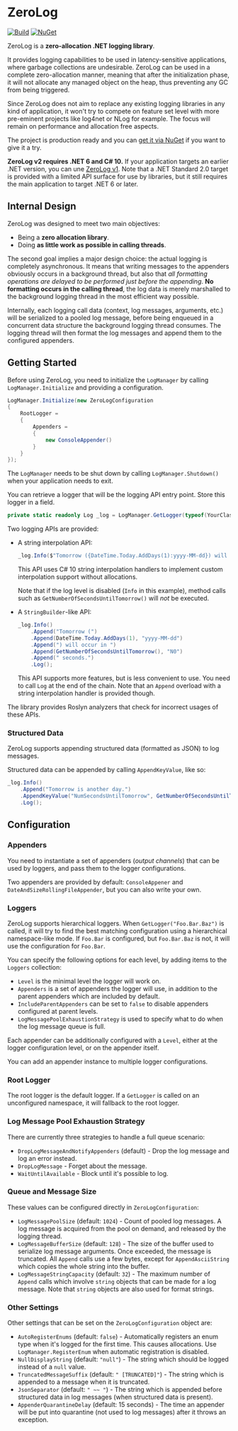 # ZeroLog

[![Build](https://github.com/Abc-Arbitrage/ZeroLog/workflows/Build/badge.svg)](https://github.com/Abc-Arbitrage/ZeroLog/actions?query=workflow%3ABuild)
[![NuGet](https://img.shields.io/nuget/v/ZeroLog.svg?label=NuGet&logo=NuGet)](http://www.nuget.org/packages/ZeroLog/)

ZeroLog is a **zero-allocation .NET logging library**.

It provides logging capabilities to be used in latency-sensitive applications, where garbage collections are undesirable. ZeroLog can be used in a complete zero-allocation manner, meaning that after the initialization phase, it will not allocate any managed object on the heap, thus preventing any GC from being triggered.

Since ZeroLog does not aim to replace any existing logging libraries in any kind of application, it won't try to compete on feature set level with more pre-eminent projects like log4net or NLog for example. The focus will remain on performance and allocation free aspects.

The project is production ready and you can [get it via NuGet](https://www.nuget.org/packages/ZeroLog) if you want to give it a try.

**ZeroLog v2 requires .NET 6 and C# 10.** If your application targets an earlier .NET version, you can une [ZeroLog v1](https://github.com/Abc-Arbitrage/ZeroLog/tree/v1). Note that a .NET Standard 2.0 target is provided with a limited API surface for use by libraries, but it still requires the main application to target .NET 6 or later.


## Internal Design
 
ZeroLog was designed to meet two main objectives:

 - Being a **zero allocation library**.
 - Doing **as little work as possible in calling threads**.

The second goal implies a major design choice: the actual logging is completely asynchronous. It means that writing messages to the appenders obviously occurs in a background thread, but also that *all formatting operations are delayed to be performed just before the appending*. **No formatting occurs in the calling thread**, the log data is merely marshalled to the background logging thread in the most efficient way possible.

Internally, each logging call data (context, log messages, arguments, etc.) will be serialized to a pooled log message, before being enqueued in a concurrent data structure the background logging thread consumes. The logging thread will then format the log messages and append them to the configured appenders.


## Getting Started

Before using ZeroLog, you need to initialize the `LogManager` by calling `LogManager.Initialize` and providing a configuration.

```csharp
LogManager.Initialize(new ZeroLogConfiguration
{
    RootLogger =
    {
        Appenders =
        {
            new ConsoleAppender()
        }
    }
});
```

The `LogManager` needs to be shut down by calling `LogManager.Shutdown()` when your application needs to exit.

You can retrieve a logger that will be the logging API entry point. Store this logger in a field.

```csharp
private static readonly Log _log = LogManager.GetLogger(typeof(YourClass));
```

Two logging APIs are provided:

 - A string interpolation API:
    
    ```csharp
    _log.Info($"Tomorrow ({DateTime.Today.AddDays(1):yyyy-MM-dd}) will occur in {GetNumberOfSecondsUntilTomorrow():N0} seconds.");
    ```
    
    This API uses C# 10 string interpolation handlers to implement custom interpolation support without allocations.

    Note that if the log level is disabled (`Info` in this example), method calls such as `GetNumberOfSecondsUntilTomorrow()` will *not* be executed. 


 - A `StringBuilder`-like API:

    ```csharp
    _log.Info()
        .Append("Tomorrow (")
        .Append(DateTime.Today.AddDays(1), "yyyy-MM-dd")
        .Append(") will occur in ")
        .Append(GetNumberOfSecondsUntilTomorrow(), "N0")
        .Append(" seconds.")
        .Log();
    ```

    This API supports more features, but is less convenient to use. You need to call `Log` at the end of the chain. Note that an `Append` overload with a string interpolation handler is provided though.

The library provides Roslyn analyzers that check for incorrect usages of these APIs.


### Structured Data

ZeroLog supports appending structured data (formatted as JSON) to log messages.

Structured data can be appended by calling `AppendKeyValue`, like so:

```csharp
_log.Info()
    .Append("Tomorrow is another day.")
    .AppendKeyValue("NumSecondsUntilTomorrow", GetNumberOfSecondsUntilTomorrow())
    .Log();
```


## Configuration

### Appenders

You need to instantiate a set of appenders (*output channels*) that can be used by loggers, and pass them to the logger configurations.

Two appenders are provided by default: `ConsoleAppener` and `DateAndSizeRollingFileAppender`, but you can also write your own.

### Loggers

ZeroLog supports hierarchical loggers. When `GetLogger("Foo.Bar.Baz")` is called, it will try to find the best matching configuration using a hierarchical namespace-like mode. If `Foo.Bar` is configured, but `Foo.Bar.Baz` is not, it will use the configuration for `Foo.Bar`.

You can specify the following options for each level, by adding items to the `Loggers` collection:

 - `Level` is the minimal level the logger will work on.
 - `Appenders` is a set of appenders the logger will use, in addition to the parent appenders which are included by default.
 - `IncludeParentAppenders` can be set to `false` to disable appenders configured at parent levels.
 - `LogMessagePoolExhaustionStrategy` is used to specify what to do when the log message queue is full.

Each appender can be additionally configured with a `Level`, either at the logger configuration level, or on the appender itself.

You can add an appender instance to multiple logger configurations.

### Root Logger

The root logger is the default logger. If a `GetLogger` is called on an unconfigured namespace, it will fallback to the root logger.

### Log Message Pool Exhaustion Strategy

There are currently three strategies to handle a full queue scenario:

 - `DropLogMessageAndNotifyAppenders` (default) - Drop the log message and log an error instead.
 - `DropLogMessage` - Forget about the message.
 - `WaitUntilAvailable` - Block until it's possible to log.

### Queue and Message Size

These values can be configured directly in `ZeroLogConfiguration`:

 - `LogMessagePoolSize` (default: `1024`) - Count of pooled log messages. A log message is acquired from the pool on demand, and released by the logging thread.
 - `LogMessageBufferSize` (default: `128`) - The size of the buffer used to serialize log message arguments. Once exceeded, the message is truncated. All `Append` calls use a few bytes, except for `AppendAsciiString` which copies the whole string into the buffer.
 - `LogMessageStringCapacity` (default: `32`) - The maximum number of `Append` calls which involve `string` objects that can be made for a log message. Note that `string` objects are also used for format strings.

### Other Settings

Other settings that can be set on the `ZeroLogConfiguration` object are:

 - `AutoRegisterEnums` (default: `false`) - Automatically registers an enum type when it's logged for the first time. This causes allocations. Use `LogManager.RegisterEnum` when automatic registration is disabled.
 - `NullDisplayString` (default: `"null"`) - The string which should be logged instead of a `null` value.
 - `TruncatedMessageSuffix` (default: `" [TRUNCATED]"`) - The string which is appended to a message when it is truncated.
 - `JsonSeparator` (default: `" ~~ "`) - The string which is appended before structured data in log messages (when structured data is present).
 - `AppenderQuarantineDelay` (default: 15 seconds) - The time an appender will be put into quarantine (not used to log messages) after it throws an exception.
